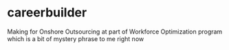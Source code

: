 # careerbuilder
Making for Onshore Outsourcing at part of Workforce Optimization program which is a bit of mystery phrase to me right now
